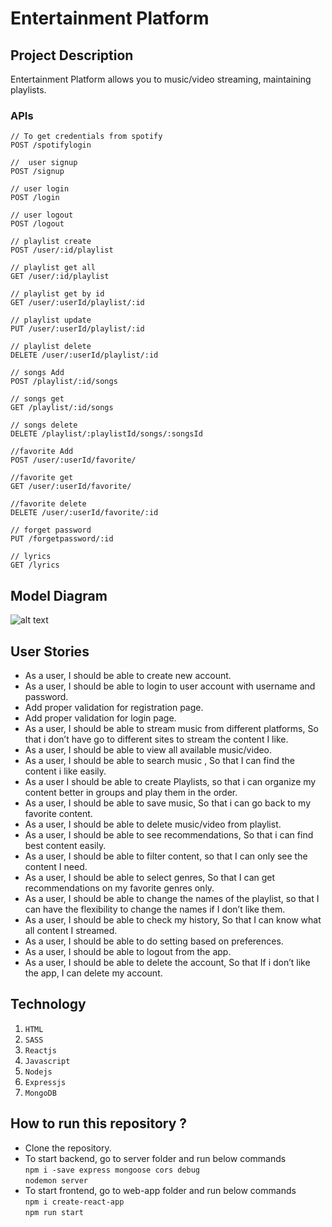 # Entertainment Platform

## Project Description

Entertainment Platform allows you to music/video streaming, maintaining playlists.

### APIs

```
// To get credentials from spotify
POST /spotifylogin

//  user signup
POST /signup

// user login
POST /login

// user logout
POST /logout

// playlist create
POST /user/:id/playlist

// playlist get all
GET /user/:id/playlist

// playlist get by id
GET /user/:userId/playlist/:id

// playlist update
PUT /user/:userId/playlist/:id

// playlist delete
DELETE /user/:userId/playlist/:id

// songs Add
POST /playlist/:id/songs

// songs get
GET /playlist/:id/songs

// songs delete
DELETE /playlist/:playlistId/songs/:songsId

//favorite Add
POST /user/:userId/favorite/

//favorite get
GET /user/:userId/favorite/

//favorite delete
DELETE /user/:userId/favorite/:id

// forget password
PUT /forgetpassword/:id

// lyrics
GET /lyrics

```

## Model Diagram

![alt text](https://github.com/nitr-dimple/Web-Designing-Project/blob/master/musicapp/assets/Model%20Diagram.png)

## User Stories

- As a user, I should be able to create new account.
- As a user, I should be able to login to user account with username and password.
- Add proper validation for registration page.
- Add proper validation for login page.
- As a user, I should be able to stream music from different platforms, So that i don’t have go to different sites to stream the content I like.
- As a user, I should be able to view all available music/video.
- As a user, I should be able to search music , So that I can find the content i like easily.
- As a user I should be able to create Playlists, so that i can organize my content better in groups and play them in the order.
- As a user, I should be able to save music, So that i can go back to my favorite content.
- As a user, I should be able to delete music/video from playlist.
- As a user, I should be able to see recommendations, So that i can find best content easily.
- As a user, I should be able to filter content, so that I can only see the content I need.
- As a user, I should be able to select genres, So that I can get recommendations on my favorite genres only.
- As a user, I should be able to change the names of the playlist, so that I can have the flexibility to change the names if I don’t like them.
- As a user, I should be able to check my history, So that I can know what all content I streamed.
- As a user, I should be able to do setting based on preferences.
- As a user, I should be able to logout from the app.
- As a user, I should be able to delete the account, So that If i don’t like the app, I can delete my account.

## Technology

1. `HTML`
2. `SASS`
3. `Reactjs`
4. `Javascript`
5. `Nodejs`
6. `Expressjs`
7. `MongoDB`

## How to run this repository ?

- Clone the repository.
- To start backend, go to server folder and run below commands <br>
  `npm i -save express mongoose cors debug`<br>
  `nodemon server`
- To start frontend, go to web-app folder and run below commands <br>
  `npm i create-react-app` <br>
  `npm run start`
